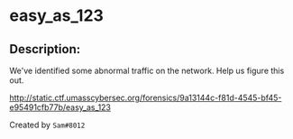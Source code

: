 
# easy_as_123
## Description:
We've identified some abnormal traffic on the network. Help us figure this out.

http://static.ctf.umasscybersec.org/forensics/9a13144c-f81d-4545-bf45-e95491cfb77b/easy_as_123

Created by `Sam#8012`


